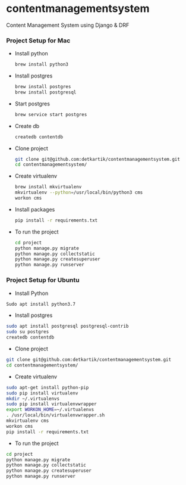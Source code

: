 # contentmanagementsystem

Content Management System using Django &amp; DRF

### Project Setup for Mac

- Install python
  ```sh
  brew install python3
  ```
- Install postgres
  ```sh
  brew install postgres
  brew install postgresql
  ```
- Start postgres
  ```sh
  brew service start postgres
  ```
- Create db
  ```sh
  createdb contentdb
  ```
- Clone project
  ```sh
  git clone git@github.com:detkartik/contentmanagementsystem.git
  cd contentmanagementsystem/
  ```
- Create virtualenv
  ```sh
  brew install mkvirtualenv
  mkvirtualenv --python=/usr/local/bin/python3 cms
  workon cms
  ```
- Install packages
  ```sh
  pip install -r requirements.txt
  ```
- To run the project
  ```sh
  cd project
  python manage.py migrate
  python manage.py collectstatic
  python manage.py createsuperuser
  python manage.py runserver
  ```

### Project Setup for Ubuntu

- Install Python

```sh
Sudo apt install python3.7
```

- Install postgres

```sh
sudo apt install postgresql postgresql-contrib
sudo su postgres
createdb contentdb
```

- Clone project

```sh
git clone git@github.com:detkartik/contentmanagementsystem.git
cd contentmanagementsystem/
```

- Create virtualenv

```sh
sudo apt-get install python-pip
sudo pip install virtualenv
mkdir ~/.virtualenvs
sudo pip install virtualenvwrapper
export WORKON_HOME=~/.virtualenvs
. /usr/local/bin/virtualenvwrapper.sh
mkvirtualenv cms
workon cms
pip install -r requirements.txt
```

- To run the project

```sh
cd project
python manage.py migrate
python manage.py collectstatic
python manage.py createsuperuser
python manage.py runserver
```
